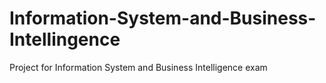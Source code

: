 # Information-System-and-Business-Intellingence
Project for Information System and Business Intelligence exam
